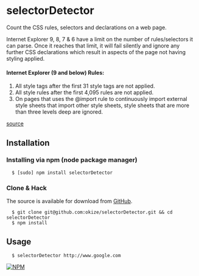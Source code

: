 # selectorDetector

Count the CSS rules, selectors and declarations on a web page.

Internet Explorer 9, 8, 7 & 6 have a limit on the number of rules/selectors it can parse. Once it reaches that limit, it will fail silently and ignore any further CSS declarations which result in aspects of the page not having styling applied.

#### Internet Explorer (9 and below) Rules:

1. All style tags after the first 31 style tags are not applied.
2. All style rules after the first 4,095 rules are not applied.
3. On pages that uses the @import rule to continuously import external style sheets that import other style sheets, style sheets that are more than three levels deep are ignored.

[source](http://support.microsoft.com/kb/262161)

## Installation

### Installing via npm (node package manager)
```
  $ [sudo] npm install selectorDetector
```

### Clone & Hack

The source is available for download from [GitHub](https://github.com/okize/selectorDetector).
```
  $ git clone git@github.com:okize/selectorDetector.git && cd selectorDetector
  $ npm install
```

## Usage
```
  $ selectorDetector http://www.google.com
```

[![NPM](https://nodei.co/npm/selector-detector.png)](https://nodei.co/npm/selector-detector/)